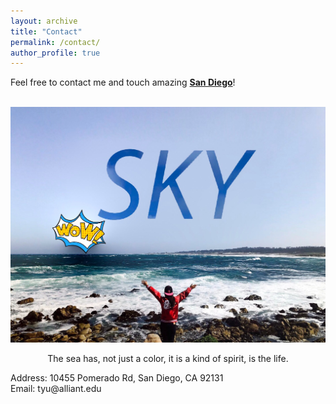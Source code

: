 ```yaml
---
layout: archive
title: "Contact"
permalink: /contact/
author_profile: true
---
```


Feel free to contact me and touch amazing **[San Diego](https://goo.gl/maps/vLdF1tvRFvhTSfho8)**!

<p align="center">
  <img src="https://github.com/AliceYu68/tongjie-yu.github.io/blob/master/images/WechatIMG499.jpeg?raw=true" alt="Photo" style="width:600px;"/>
</p>
<p align="center">
 The sea has, not just a color, it is a kind of spirit, is the life. 
</p>
Address: 10455 Pomerado Rd, San Diego, CA 92131 <br>
Email: tyu@alliant.edu

